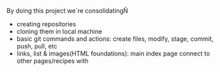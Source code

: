 By doing this project we´re consolidatingÑ
- creating repositories
- cloning them in local machine
- basic git commands and actions: create files, modify, stage, commit, push, pull, etc
- links, list & images(HTML foundations): main index page connect to other pages/recipes with